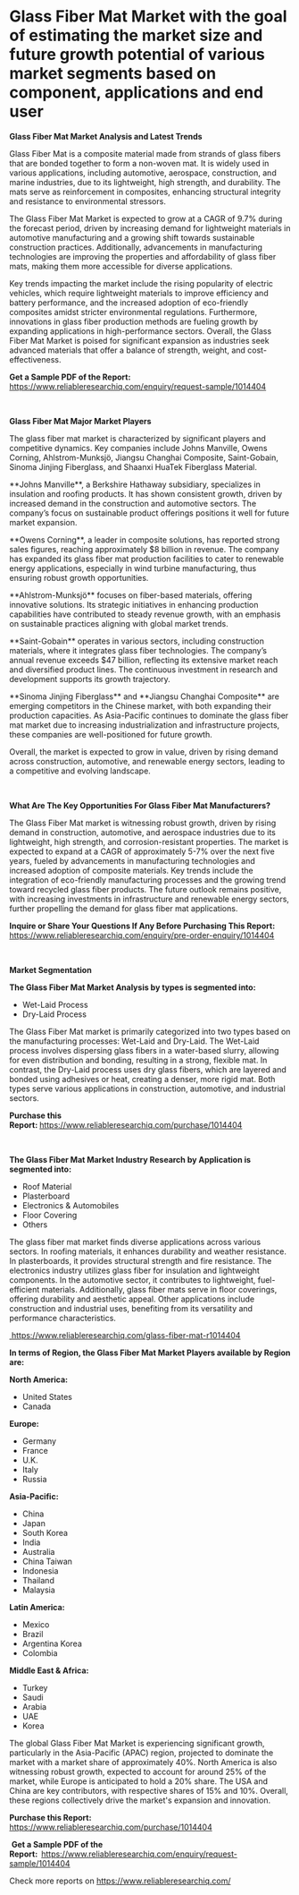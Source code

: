 <p><h1>Glass Fiber Mat Market with the goal of estimating the market size and future growth potential of various market segments based on component, applications and end user</h1></p><p><strong>Glass Fiber Mat Market Analysis and Latest Trends</strong></p>
<p><p>Glass Fiber Mat is a composite material made from strands of glass fibers that are bonded together to form a non-woven mat. It is widely used in various applications, including automotive, aerospace, construction, and marine industries, due to its lightweight, high strength, and durability. The mats serve as reinforcement in composites, enhancing structural integrity and resistance to environmental stressors.</p><p>The Glass Fiber Mat Market is expected to grow at a CAGR of 9.7% during the forecast period, driven by increasing demand for lightweight materials in automotive manufacturing and a growing shift towards sustainable construction practices. Additionally, advancements in manufacturing technologies are improving the properties and affordability of glass fiber mats, making them more accessible for diverse applications.</p><p>Key trends impacting the market include the rising popularity of electric vehicles, which require lightweight materials to improve efficiency and battery performance, and the increased adoption of eco-friendly composites amidst stricter environmental regulations. Furthermore, innovations in glass fiber production methods are fueling growth by expanding applications in high-performance sectors. Overall, the Glass Fiber Mat Market is poised for significant expansion as industries seek advanced materials that offer a balance of strength, weight, and cost-effectiveness.</p></p>
<p><strong>Get a Sample PDF of the Report:&nbsp;</strong> <a href="https://www.reliableresearchiq.com/enquiry/request-sample/1014404?utm_campaign=3206&utm_medium=2&utm_source=Github&utm_content=ia&utm_term=06032025&utm_id=glass-fiber-mat">https://www.reliableresearchiq.com/enquiry/request-sample/1014404</a></p>
<p>&nbsp;</p>
<p><strong>Glass Fiber Mat Major Market Players</strong></p>
<p><p>The glass fiber mat market is characterized by significant players and competitive dynamics. Key companies include Johns Manville, Owens Corning, Ahlstrom-Munksjö, Jiangsu Changhai Composite, Saint-Gobain, Sinoma Jinjing Fiberglass, and Shaanxi HuaTek Fiberglass Material. </p><p>**Johns Manville**, a Berkshire Hathaway subsidiary, specializes in insulation and roofing products. It has shown consistent growth, driven by increased demand in the construction and automotive sectors. The company’s focus on sustainable product offerings positions it well for future market expansion.</p><p>**Owens Corning**, a leader in composite solutions, has reported strong sales figures, reaching approximately $8 billion in revenue. The company has expanded its glass fiber mat production facilities to cater to renewable energy applications, especially in wind turbine manufacturing, thus ensuring robust growth opportunities.</p><p>**Ahlstrom-Munksjö** focuses on fiber-based materials, offering innovative solutions. Its strategic initiatives in enhancing production capabilities have contributed to steady revenue growth, with an emphasis on sustainable practices aligning with global market trends. </p><p>**Saint-Gobain** operates in various sectors, including construction materials, where it integrates glass fiber technologies. The company’s annual revenue exceeds $47 billion, reflecting its extensive market reach and diversified product lines. The continuous investment in research and development supports its growth trajectory.</p><p>**Sinoma Jinjing Fiberglass** and **Jiangsu Changhai Composite** are emerging competitors in the Chinese market, with both expanding their production capacities. As Asia-Pacific continues to dominate the glass fiber mat market due to increasing industrialization and infrastructure projects, these companies are well-positioned for future growth.</p><p>Overall, the market is expected to grow in value, driven by rising demand across construction, automotive, and renewable energy sectors, leading to a competitive and evolving landscape.</p></p>
<p>&nbsp;</p>
<p><strong>What Are The Key Opportunities For Glass Fiber Mat Manufacturers?</strong></p>
<p><p>The Glass Fiber Mat market is witnessing robust growth, driven by rising demand in construction, automotive, and aerospace industries due to its lightweight, high strength, and corrosion-resistant properties. The market is expected to expand at a CAGR of approximately 5-7% over the next five years, fueled by advancements in manufacturing technologies and increased adoption of composite materials. Key trends include the integration of eco-friendly manufacturing processes and the growing trend toward recycled glass fiber products. The future outlook remains positive, with increasing investments in infrastructure and renewable energy sectors, further propelling the demand for glass fiber mat applications.</p></p>
<p><strong>Inquire or Share Your Questions If Any Before Purchasing This Report:</strong> <a href="https://www.reliableresearchiq.com/enquiry/pre-order-enquiry/1014404?utm_campaign=3206&utm_medium=2&utm_source=Github&utm_content=ia&utm_term=06032025&utm_id=glass-fiber-mat">https://www.reliableresearchiq.com/enquiry/pre-order-enquiry/1014404</a></p>
<p>&nbsp;</p>
<p><strong>Market Segmentation</strong></p>
<p><strong>The Glass Fiber Mat Market Analysis by types is segmented into:</strong></p>
<p><ul><li>Wet-Laid Process</li><li>Dry-Laid Process</li></ul></p>
<p><p>The Glass Fiber Mat market is primarily categorized into two types based on the manufacturing processes: Wet-Laid and Dry-Laid. The Wet-Laid process involves dispersing glass fibers in a water-based slurry, allowing for even distribution and bonding, resulting in a strong, flexible mat. In contrast, the Dry-Laid process uses dry glass fibers, which are layered and bonded using adhesives or heat, creating a denser, more rigid mat. Both types serve various applications in construction, automotive, and industrial sectors.</p></p>
<p><strong>Purchase this Report:&nbsp;</strong><a href="https://www.reliableresearchiq.com/purchase/1014404?utm_campaign=3206&utm_medium=2&utm_source=Github&utm_content=ia&utm_term=06032025&utm_id=glass-fiber-mat">https://www.reliableresearchiq.com/purchase/1014404</a></p>
<p>&nbsp;</p>
<p><strong>The Glass Fiber Mat Market Industry Research by Application is segmented into:</strong></p>
<p><ul><li>Roof Material</li><li>Plasterboard</li><li>Electronics & Automobiles</li><li>Floor Covering</li><li>Others</li></ul></p>
<p><p>The glass fiber mat market finds diverse applications across various sectors. In roofing materials, it enhances durability and weather resistance. In plasterboards, it provides structural strength and fire resistance. The electronics industry utilizes glass fiber for insulation and lightweight components. In the automotive sector, it contributes to lightweight, fuel-efficient materials. Additionally, glass fiber mats serve in floor coverings, offering durability and aesthetic appeal. Other applications include construction and industrial uses, benefiting from its versatility and performance characteristics.</p></p>
<p><a href="https://www.reliableresearchiq.com/glass-fiber-mat-r1014404?utm_campaign=3206&utm_medium=2&utm_source=Github&utm_content=ia&utm_term=06032025&utm_id=glass-fiber-mat">&nbsp;https://www.reliableresearchiq.com/glass-fiber-mat-r1014404</a></p>
<p><strong>In terms of Region, the Glass Fiber Mat Market Players available by Region are:</strong></p>
<p>
    <p> <strong> North America: </strong>
        <ul>
            <li>United States</li>
            <li>Canada</li>
        </ul>
        </p> 
    <p> <strong> Europe: </strong>
        <ul>
            <li>Germany</li>
            <li>France</li>
            <li>U.K.</li>
            <li>Italy</li>
            <li>Russia</li>
        </ul>
        </p> 
    <p> <strong> Asia-Pacific: </strong>
        <ul>
            <li>China</li>
            <li>Japan</li>
            <li>South Korea</li>
            <li>India</li>
            <li>Australia</li>
            <li>China Taiwan</li>
            <li>Indonesia</li>
            <li>Thailand</li>
            <li>Malaysia</li>
        </ul>
        </p> 
    <p> <strong> Latin America: </strong>
        <ul>
            <li>Mexico</li>
            <li>Brazil</li>
            <li>Argentina Korea</li>
            <li>Colombia</li>
        </ul>
        </p> 
    <p> <strong> Middle East & Africa: </strong>
        <ul>
            <li>Turkey</li>
            <li>Saudi</li>
            <li>Arabia</li>
            <li>UAE</li>
            <li>Korea</li>
        </ul>
    </p>
    </p>
<p><p>The global Glass Fiber Mat Market is experiencing significant growth, particularly in the Asia-Pacific (APAC) region, projected to dominate the market with a market share of approximately 40%. North America is also witnessing robust growth, expected to account for around 25% of the market, while Europe is anticipated to hold a 20% share. The USA and China are key contributors, with respective shares of 15% and 10%. Overall, these regions collectively drive the market's expansion and innovation.</p></p>
<p><strong>Purchase this Report: </strong><a href="https://www.reliableresearchiq.com/purchase/1014404?utm_campaign=3206&utm_medium=2&utm_source=Github&utm_content=ia&utm_term=06032025&utm_id=glass-fiber-mat">https://www.reliableresearchiq.com/purchase/1014404</a></p>
<p>&nbsp;<strong>Get a Sample PDF of the Report:&nbsp;&nbsp;</strong><a href="https://www.reliableresearchiq.com/enquiry/request-sample/1014404?utm_campaign=3206&utm_medium=2&utm_source=Github&utm_content=ia&utm_term=06032025&utm_id=glass-fiber-mat">https://www.reliableresearchiq.com/enquiry/request-sample/1014404</a></p>
<p><strong></strong></p>
<p>Check more reports on <a href="https://www.reliableresearchiq.com/?utm_campaign=3206&utm_medium=2&utm_source=Github&utm_content=ia&utm_term=06032025&utm_id=glass-fiber-mat">https://www.reliableresearchiq.com/</a></p>